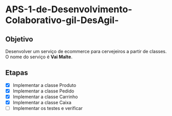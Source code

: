 # APS-1-de-Desenvolvimento-Colaborativo-gil-DesAgil-

## Objetivo

Desenvolver um serviço de ecommerce para cervejeiros a partir de classes. O nome do serviço é **Vai Malte**.

## Etapas
- [x] Implementar a classe Produto
- [x] Implementar a classe Pedido
- [x] Implementar a classe Carrinho
- [x] Implementar a classe Caixa
- [ ] Implementar os testes e verificar 
